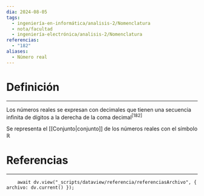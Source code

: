 ```yaml
---
dia: 2024-08-05
tags:
  - ingeniería-en-informática/analisis-2/Nomenclatura
  - nota/facultad
  - ingeniería-electrónica/analisis-2/Nomenclatura
referencias:
  - "182"
aliases:
  - Número real
---
```

# Definición
---
Los números reales se expresan con decimales que tienen una secuencia infinita de dígitos a la derecha de la coma decimal<sup><a href="#ref-182" style="color: inherit; text-decoration: none;">[182]</a></sup> 

Se representa el [[Conjunto|conjunto]] de los números reales con el símbolo $\mathbb{R}$


# Referencias
---
```dataviewjs
	await dv.view("_scripts/dataview/referencia/referenciasArchivo", { archivo: dv.current() });
```